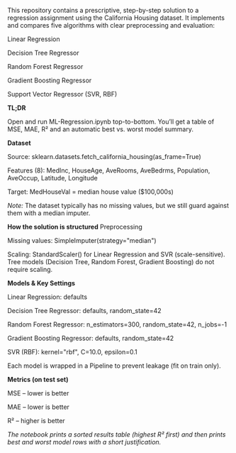 This repository contains a prescriptive, step-by-step solution to a regression assignment using the California Housing dataset. It implements and compares five algorithms with clear preprocessing and evaluation:

Linear Regression

Decision Tree Regressor

Random Forest Regressor

Gradient Boosting Regressor

Support Vector Regressor (SVR, RBF)

**TL;DR**

Open and run ML-Regression.ipynb top-to-bottom.
You’ll get a table of MSE, MAE, R² and an automatic best vs. worst model summary.

**Dataset**

Source: sklearn.datasets.fetch_california_housing(as_frame=True)

Features (8): MedInc, HouseAge, AveRooms, AveBedrms, Population, AveOccup, Latitude, Longitude

Target: MedHouseVal = median house value ($100,000s)

*Note:* The dataset typically has no missing values, but we still guard against them with a median imputer.

**How the solution is structured**
Preprocessing

Missing values: SimpleImputer(strategy="median")

Scaling: StandardScaler() for Linear Regression and SVR (scale-sensitive).
Tree models (Decision Tree, Random Forest, Gradient Boosting) do not require scaling.

**Models & Key Settings**

Linear Regression: defaults

Decision Tree Regressor: defaults, random_state=42

Random Forest Regressor: n_estimators=300, random_state=42, n_jobs=-1

Gradient Boosting Regressor: defaults, random_state=42

SVR (RBF): kernel="rbf", C=10.0, epsilon=0.1

Each model is wrapped in a Pipeline to prevent leakage (fit on train only).

**Metrics (on test set)**

MSE – lower is better

MAE – lower is better

R² – higher is better

*The notebook prints a sorted results table (highest R² first) and then prints best and worst model rows with a short justification.*
